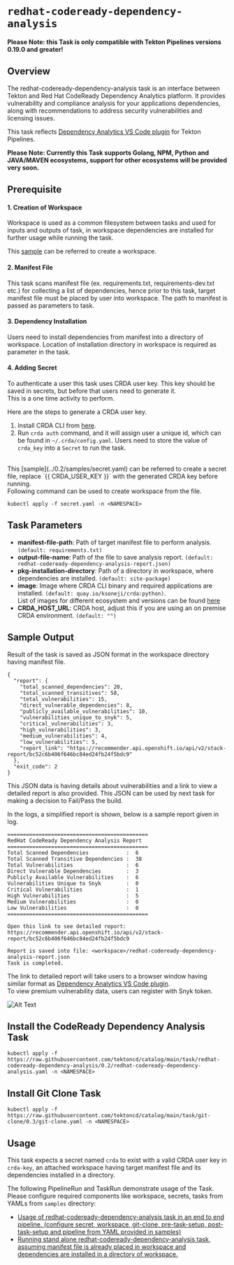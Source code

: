 # `redhat-codeready-dependency-analysis`
**Please Note: this Task is only compatible with Tekton Pipelines versions 0.19.0 and greater!**

## Overview
The redhat-codeready-dependency-analysis task is an interface between Tekton and Red Hat CodeReady Dependency Analytics platform. 
It provides vulnerability and compliance analysis for your applications dependencies, along with recommendations to address security vulnerabilities and licensing issues.

This task reflects [Dependency Analytics VS Code plugin](https://marketplace.visualstudio.com/items?itemName=redhat.fabric8-analytics) for Tekton Pipelines.

**Please Note: Currently this Task supports Golang, NPM, Python and JAVA/MAVEN ecosystems, support for other ecosystems will be provided very soon.**

## Prerequisite

#### 1. Creation of Workspace
Workspace is used as a common filesystem between tasks and used for inputs and outputs of task, in workspace dependencies are installed for further usage while running the task.

This [sample](../0.2/samples/workspace.yaml) can be referred to create a workspace.<br />

#### 2. Manifest File
This task scans manifest file (ex. requirements.txt, requirements-dev.txt etc.) for collecting a list of dependencies, hence prior to this task, target manifest file must be placed by user into workspace. 
The path to manifest is passed as parameters to task.

#### 3. Dependency Installation
Users need to install dependencies from manifest into a directory of workspace. 
Location of installation directory in workspace is required as parameter in the task.

#### 4. Adding Secret
To authenticate a user this task uses CRDA user key. 
This key should be saved in secrets, but before that users need to generate it.<br />
This is a one time activity to perform. 

Here are the steps to generate a CRDA user key.<br />
1. Install CRDA CLI from [here](https://github.com/fabric8-analytics/cli-tools/releases).
2. Run `crda auth` command, and it will assign user a unique id, which can be found in `~/.crda/config.yaml`. 
Users need to store the value of `crda_key` into a `Secret` to run the task.
<br />
This [sample](../0.2/samples/secret.yaml) can be referred to create a secret file, replace `{{ CRDA_USER_KEY }}` with the generated CRDA key before running.
<br />
Following command can be used to create workspace from the file.

```
kubectl apply -f secret.yaml -n <NAMESPACE>
```

## Task Parameters
- **manifest-file-path**: Path of target manifest file to perform analysis. `(default: requirements.txt)`
- **output-file-name**: Path of the file to save analysis report. `(default: redhat-codeready-dependency-analysis-report.json)`
- **pkg-installation-directory**: Path of a directory in workspace, where dependencies are installed. `(default: site-package)`
- **image**: Image where CRDA CLI binary and required applications are installed. `(default: quay.io/ksoneji/crda:python)`. <br />List of images for different ecosystem and versions can be found [here](https://github.com/fabric8-analytics/crda-images/blob/main/README.md)
- **CRDA_HOST_URL**: CRDA host, adjust this if you are using an on premise CRDA environment. `(default: "")`

## Sample Output

Result of the task is saved as JSON format in the workspace directory having manifest file. 
```
{
  "report": {
    "total_scanned_dependencies": 20,
    "total_scanned_transitives": 58,
    "total_vulnerabilities": 15,
    "direct_vulnerable_dependencies": 8,
    "publicly_available_vulnerabilities": 10,
    "vulnerabilities_unique_to_snyk": 5,
    "critical_vulnerabilities": 3,
    "high_vulnerabilities": 3,
    "medium_vulnerabilities": 4,
    "low_vulnerabilities": 5,
    "report_link": "https://recommender.api.openshift.io/api/v2/stack-report/bc52c6b406f646bc84ed24fb24f5bdc9"
  },
  "exit_code": 2
}

```
This JSON data is having details about vulnerabilities and a link to view a detailed report is also provided. This JSON can be used by next task for making a decision to Fail/Pass the build.  

In the logs, a simplified report is shown, below is a sample report given in log.

```
=============================================
RedHat CodeReady Dependency Analysis Report
=============================================
Total Scanned Dependencies            :  6 
Total Scanned Transitive Dependencies :  38 
Total Vulnerabilities                 :  6 
Direct Vulnerable Dependencies        :  3 
Publicly Available Vulnerabilities    :  6 
Vulnerabilities Unique to Snyk        :  0 
Critical Vulnerabilities              :  1 
High Vulnerabilities                  :  5 
Medium Vulnerabilities                :  0 
Low Vulnerabilities                   :  0 
=============================================

Open this link to see detailed report:
https://recommender.api.openshift.io/api/v2/stack-report/bc52c6b406f646bc84ed24fb24f5bdc9 

Report is saved into file: <workspace>/redhat-codeready-dependency-analysis-report.json
Task is completed.
```

The link to detailed report will take users to a browser window having similar format as [Dependency Analytics VS Code plugin](https://marketplace.visualstudio.com/items?itemName=redhat.fabric8-analytics). <br /> To view premium vulnerability data, users can register with Snyk token.

![Alt Text](https://raw.githubusercontent.com/fabric8-analytics/fabric8-analytics-vscode-extension/master/images/0.3.0/reg-stack-analysis.gif)

## Install the CodeReady Dependency Analysis Task
```
kubectl apply -f https://raw.githubusercontent.com/tektoncd/catalog/main/task/redhat-codeready-dependency-analysis/0.2/redhat-codeready-dependency-analysis.yaml -n <NAMESPACE>
```
## Install Git Clone Task
```
kubectl apply -f https://raw.githubusercontent.com/tektoncd/catalog/main/task/git-clone/0.3/git-clone.yaml -n <NAMESPACE>
```

## Usage

This task expects a secret named `crda` to exist with a valid CRDA user key in `crda-key`, an attached workspace having target manifest file and its dependencies installed in a directory.

The following PipelineRun and TaskRun demonstrate usage of the  Task. Please configure required components like workspace, secrets, tasks from YAMLs from `samples` directory:

- [Usage of redhat-codeready-dependency-analysis task in an end to end pipeline. (configure secret, workspace, git-clone, pre-task-setup, post-task-setup and pipeline from YAML provided in samples)](../0.2/samples/pipeline-run.yaml)
- [Running stand alone redhat-codeready-dependency-analysis task, assuming manifest file is already placed in workspace and dependencies are installed in a directory of workspace.](../0.2/samples/task-run.yaml)
